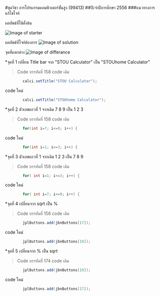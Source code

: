 #ชุดวิชา การโปรแกรมคอมพิวเตอร์ขั้นสูง (99413)
##ปีะจำปีการศึกษา 2556
###แนวทางการแก้ไขโจย์

ผลลัพธ์ที่ใช้ตั้งต้น

![Image of starter](https://maggotgluon.github.com/STOU99413_HomeWork/StarterCode/99413Home-starter.png)

ผลลัพธ์ที่โจย์ต้องการ
![Image of solution](https://maggotgluon.github.com/STOU99413_HomeWork/StarterCode/99413Home-solution.png)

จุดที่แตกต่าง
![Image of differance](https://maggotgluon.github.com/STOU99413_HomeWork/StarterCode/99413Home-differance.png)

*จุดที่ 1
เปลี่ยน Title bar จาก "STOU Calculator" เป็น "STOUhome Calculator"
>Code บรรทัดที่ 158
code เดิม
```java
		calci.setTitle("STOU Calculator");
```
code ใหม่
```java
		calci.setTitle("STOUhome Calculator");
```

*จุดที่ 2
ตัวเลขแถวที่ 1 จากเดิม 7 8 9 เป็น 1 2 3
>Code บรรทัดที่ 158
code เดิม
```java
		for(int i=7; i<=9; i++) {
```
code ใหม่
```java
		for(int i=1; i<=3; i++) {
```

*จุดที่ 3
ตัวเลขแถวที่ 1 จากเดิม 1 2 3 เป็น 7 8 9
>Code บรรทัดที่ 158
code เดิม
```java
		for( int i=1; i<=3; i++) {
```
code ใหม่
```java
		for( int i=7; i<=9; i++) {
```

*จุดที่ 4
เปลี่ยนจาก sqrt เป็น %
>Code บรรทัดที่ 156
code เดิม
```java
		jplButtons.add(jbnButtons[17]);
```
code ใหม่
```java
		jplButtons.add(jbnButtons[19]);
```

*จุดที่ 5
เปลี่ยนจาก % เป็น sqrt
>Code บรรทัดที่ 174
code เดิม
```java
		jplButtons.add(jbnButtons[19]);
```
code ใหม่
```java
		jplButtons.add(jbnButtons[17]);
```
